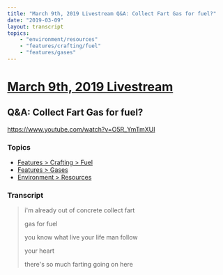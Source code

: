 ```yaml
---
title: "March 9th, 2019 Livestream Q&A: Collect Fart Gas for fuel?"
date: "2019-03-09"
layout: transcript
topics:
    - "environment/resources"
    - "features/crafting/fuel"
    - "features/gases"
---
```

# [March 9th, 2019 Livestream](../2019-03-09.md)
## Q&A: Collect Fart Gas for fuel?
https://www.youtube.com/watch?v=O5R_YmTmXUI

### Topics
* [Features > Crafting > Fuel](../topics/features/crafting/fuel.md)
* [Features > Gases](../topics/features/gases.md)
* [Environment > Resources](../topics/environment/resources.md)

### Transcript

> i'm already out of concrete collect fart
> 
> gas for fuel
> 
> you know what live your life man follow
> 
> your heart
> 
> there's so much farting going on here
> 
